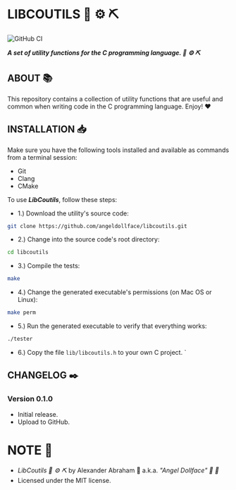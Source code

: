 # LIBCOUTILS  :hammer: :gear: :pick: 

![GitHub CI](https://github.com/angeldollface/libcoutils/actions/workflows/clang.yml/badge.svg)

***A set of utility functions for the C programming language. :hammer: :gear: :pick:***

## ABOUT :books:

This repository contains a collection of utility functions that are useful and common when writing code in the C programming language. Enjoy! :heart:

## INSTALLATION :inbox_tray:

Make sure you have the following tools installed and available as commands from a terminal session:

- Git
- Clang
- CMake

To use ***LibCoutils***, follow these steps:

- 1.) Download the utility's source code:

```bash
git clone https://github.com/angeldollface/libcoutils.git
```

- 2.) Change into the source code's root directory:

```bash
cd libcoutils
```

- 3.) Compile the tests:

```bash
make
```

- 4.) Change the generated executable's permissions (on Mac OS or Linux):

```bash
make perm
```

- 5.) Run the generated executable to verify that everything works:

```bash
./tester
```

- 6.) Copy the file `lib/libcoutils.h` to your own C project.
`

## CHANGELOG :black_nib:

### Version 0.1.0

- Initial release.
- Upload to GitHub.

# NOTE :scroll:

- *LibCoutils :hammer: :gear: :pick:* by Alexander Abraham :black_heart: a.k.a. *"Angel Dollface" :dolls: :ribbon:*
- Licensed under the MIT license.